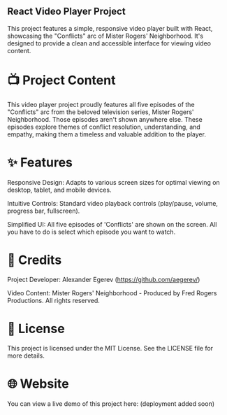 ## React Video Player Project
This project features a simple, responsive video player built with React, showcasing the "Conflicts" arc of Mister Rogers' Neighborhood. It's designed to provide a clean and accessible interface for viewing video content.

# 📺 Project Content
This video player project proudly features all five episodes of the "Conflicts" arc from the beloved television series, Mister Rogers' Neighborhood. Those episodes aren't shown anywhere else. These episodes explore themes of conflict resolution, understanding, and empathy, making them a timeless and valuable addition to the player.

# ✨ Features
Responsive Design: Adapts to various screen sizes for optimal viewing on desktop, tablet, and mobile devices.

Intuitive Controls: Standard video playback controls (play/pause, volume, progress bar, fullscreen).

Simplified UI: All five episodes of 'Conflicts' are shown on the screen. All you have to do is select which episode you want to watch.

# 👥 Credits
Project Developer: Alexander Egerev (https://github.com/aegerev/)

Video Content: Mister Rogers' Neighborhood - Produced by Fred Rogers Productions. All rights reserved.

# 📄 License
This project is licensed under the MIT License. See the LICENSE file for more details.

# 🌐 Website
You can view a live demo of this project here:
(deployment added soon)

